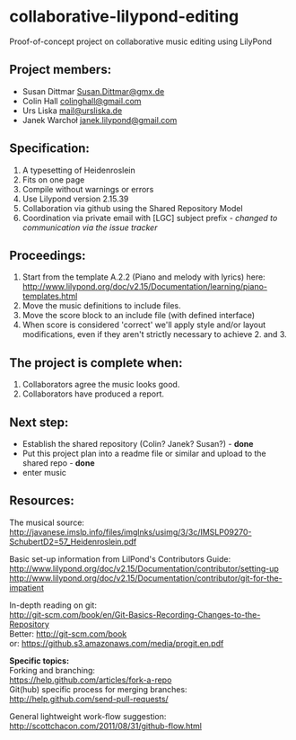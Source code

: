 collaborative-lilypond-editing
==============================

Proof-of-concept project on collaborative music editing using LilyPond

  Project members:
  ----------------
  - Susan Dittmar <Susan.Dittmar@gmx.de>
  - Colin Hall <colinghall@gmail.com>
  - Urs Liska <mail@ursliska.de>
  - Janek Warchoł <janek.lilypond@gmail.com>
  
  Specification:
  --------------
  1. A typesetting of Heidenroslein
  2. Fits on one page
  3. Compile without warnings or errors
  4. Use Lilypond version 2.15.39
  5. Collaboration via github using the Shared Repository Model
  6. Coordination via private email with [LGC] subject prefix - *changed to communication via the issue tracker*

  Proceedings:
  ------------
  1. Start from the template A.2.2 (Piano and melody with lyrics) here: 
  http://www.lilypond.org/doc/v2.15/Documentation/learning/piano-templates.html
  2. Move the music definitions to include files.
  3. Move the score block to an include file (with defined interface)
  4. When score is considered 'correct' we'll apply style and/or layout modifications, 
  even if they aren't strictly necessary to achieve 2. and 3.
  
  The project is complete when:
  -----------------------------
  1. Collaborators agree the music looks good.
  2. Collaborators have produced a report.
  
  Next step:
  ----------
  - Establish the shared repository (Colin? Janek? Susan?) - **done**
  - Put this project plan into a readme file or similar and upload to the shared repo - **done**
  - enter music
  
  
  Resources:
  ----------
  The musical source: <br>
  http://javanese.imslp.info/files/imglnks/usimg/3/3c/IMSLP09270-SchubertD2=57_Heidenroslein.pdf

  Basic set-up information from LilPond's Contributors Guide: <br>
  http://www.lilypond.org/doc/v2.15/Documentation/contributor/setting-up
  <br>
  http://www.lilypond.org/doc/v2.15/Documentation/contributor/git-for-the-impatient
  
  In-depth reading on git: <br>
  http://git-scm.com/book/en/Git-Basics-Recording-Changes-to-the-Repository
  <br>
  Better:
  http://git-scm.com/book
  <br>
  or:
  https://github.s3.amazonaws.com/media/progit.en.pdf
  
  **Specific topics:** <br>
  Forking and branching: <br>
  https://help.github.com/articles/fork-a-repo
  <br>
  Git(hub) specific process for merging branches: <br>
  http://help.github.com/send-pull-requests/
  
  General lightweight work-flow suggestion: <br>
  http://scottchacon.com/2011/08/31/github-flow.html
